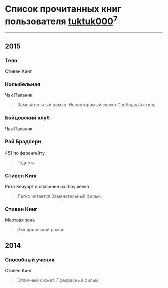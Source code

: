 # Список прочитанных книг пользователя [tuktuk000](http://vk.com/id11666431)<sup>7</sup>
---

## 2015

### Тело
Стивен Кинг


### Колыбельная
Чак Паланик
> Замечательный роман. Неповторимый сюжет.Свободный стиль.


### Бойцовский клуб
Чак Паланик


### Рэй Брэдбери
451 по фаренгейту
> Годнота


### Стивен Кинг
Рита Хейуорт и спасение из Шоушенка
> Легко читается.Замечательный фильм.


### Стивен Кинг
Мертвая зона
> Эмпирический роман



## 2014

### Способный ученик
Стивен Кинг
> Отличный сюжет. Прекрасный фильм.



